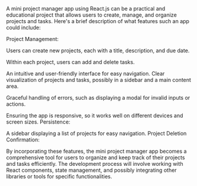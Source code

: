 A mini project manager app using React.js can be a practical and educational project that allows users to create, manage, and organize projects and tasks. Here's a brief description of what features such an app could include:

Project Management:

Users can create new projects, each with a title, description, and due date.

Within each project, users can add and delete tasks.

An intuitive and user-friendly interface for easy navigation.
Clear visualization of projects and tasks, possibly in a sidebar and a main content area.

Graceful handling of errors, such as displaying a modal for invalid inputs or actions.

Ensuring the app is responsive, so it works well on different devices and screen sizes.
Persistence:

A sidebar displaying a list of projects for easy navigation.
Project Deletion Confirmation:


By incorporating these features, the mini project manager app becomes a comprehensive tool for users to organize and keep track of their projects and tasks efficiently. The development process will involve working with React components, state management, and possibly integrating other libraries or tools for specific functionalities.
